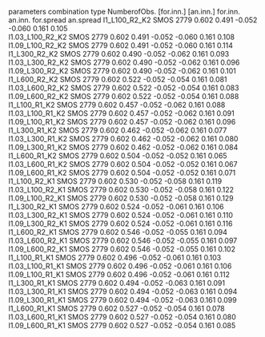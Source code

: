 parameters combination     type  NumberofObs.  [for.inn.]  [an.inn.]   for.inn.   an.inn.  for.spread    an.spread
I1_L100_R2_K2               SMOS        2779       0.602      0.491     -0.052     -0.060      0.161      0.105  
I1.03_L100_R2_K2               SMOS        2779       0.602      0.491     -0.052     -0.060      0.161      0.108  
I1.09_L100_R2_K2               SMOS        2779       0.602      0.491     -0.052     -0.060      0.161      0.114  
I1_L300_R2_K2               SMOS        2779       0.602      0.490     -0.052     -0.062      0.161      0.093  
I1.03_L300_R2_K2               SMOS        2779       0.602      0.490     -0.052     -0.062      0.161      0.096  
I1.09_L300_R2_K2               SMOS        2779       0.602      0.490     -0.052     -0.062      0.161      0.101  
I1_L600_R2_K2               SMOS        2779       0.602      0.522     -0.052     -0.054      0.161      0.081  
I1.03_L600_R2_K2               SMOS        2779       0.602      0.522     -0.052     -0.054      0.161      0.083  
I1.09_L600_R2_K2               SMOS        2779       0.602      0.522     -0.052     -0.054      0.161      0.088  
I1_L100_R1_K2               SMOS        2779       0.602      0.457     -0.052     -0.062      0.161      0.088  
I1.03_L100_R1_K2               SMOS        2779       0.602      0.457     -0.052     -0.062      0.161      0.091  
I1.09_L100_R1_K2               SMOS        2779       0.602      0.457     -0.052     -0.062      0.161      0.096  
I1_L300_R1_K2               SMOS        2779       0.602      0.462     -0.052     -0.062      0.161      0.077  
I1.03_L300_R1_K2               SMOS        2779       0.602      0.462     -0.052     -0.062      0.161      0.080  
I1.09_L300_R1_K2               SMOS        2779       0.602      0.462     -0.052     -0.062      0.161      0.084  
I1_L600_R1_K2               SMOS        2779       0.602      0.504     -0.052     -0.052      0.161      0.065  
I1.03_L600_R1_K2               SMOS        2779       0.602      0.504     -0.052     -0.052      0.161      0.067  
I1.09_L600_R1_K2               SMOS        2779       0.602      0.504     -0.052     -0.052      0.161      0.071  
I1_L100_R2_K1               SMOS        2779       0.602      0.530     -0.052     -0.058      0.161      0.119  
I1.03_L100_R2_K1               SMOS        2779       0.602      0.530     -0.052     -0.058      0.161      0.122  
I1.09_L100_R2_K1               SMOS        2779       0.602      0.530     -0.052     -0.058      0.161      0.129  
I1_L300_R2_K1               SMOS        2779       0.602      0.524     -0.052     -0.061      0.161      0.106  
I1.03_L300_R2_K1               SMOS        2779       0.602      0.524     -0.052     -0.061      0.161      0.110  
I1.09_L300_R2_K1               SMOS        2779       0.602      0.524     -0.052     -0.061      0.161      0.116  
I1_L600_R2_K1               SMOS        2779       0.602      0.546     -0.052     -0.055      0.161      0.094  
I1.03_L600_R2_K1               SMOS        2779       0.602      0.546     -0.052     -0.055      0.161      0.097  
I1.09_L600_R2_K1               SMOS        2779       0.602      0.546     -0.052     -0.055      0.161      0.102  
I1_L100_R1_K1               SMOS        2779       0.602      0.496     -0.052     -0.061      0.161      0.103  
I1.03_L100_R1_K1               SMOS        2779       0.602      0.496     -0.052     -0.061      0.161      0.106  
I1.09_L100_R1_K1               SMOS        2779       0.602      0.496     -0.052     -0.061      0.161      0.112  
I1_L300_R1_K1               SMOS        2779       0.602      0.494     -0.052     -0.063      0.161      0.091  
I1.03_L300_R1_K1               SMOS        2779       0.602      0.494     -0.052     -0.063      0.161      0.094  
I1.09_L300_R1_K1               SMOS        2779       0.602      0.494     -0.052     -0.063      0.161      0.099  
I1_L600_R1_K1               SMOS        2779       0.602      0.527     -0.052     -0.054      0.161      0.078  
I1.03_L600_R1_K1               SMOS        2779       0.602      0.527     -0.052     -0.054      0.161      0.080  
I1.09_L600_R1_K1               SMOS        2779       0.602      0.527     -0.052     -0.054      0.161      0.085  
